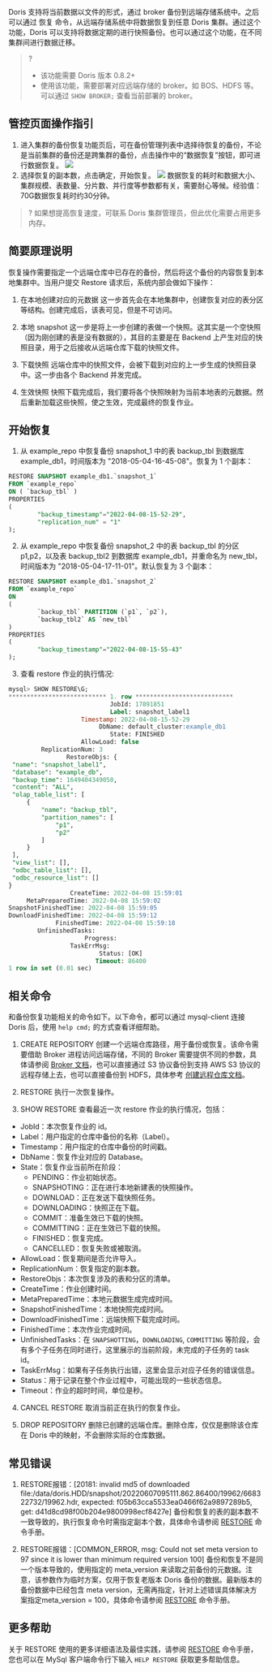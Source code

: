 Doris 支持将当前数据以文件的形式，通过 broker 备份到远端存储系统中。之后可以通过 恢复 命令，从远端存储系统中将数据恢复到任意 Doris 集群。通过这个功能，Doris 可以支持将数据定期的进行快照备份。也可以通过这个功能，在不同集群间进行数据迁移。

>? 
>- 该功能需要 Doris 版本 0.8.2+
>- 使用该功能，需要部署对应远端存储的 broker。如 BOS、HDFS 等。可以通过 `SHOW BROKER;` 查看当前部署的 broker。

## 管控页面操作指引
1. 进入集群的备份恢复功能页后，可在备份管理列表中选择待恢复的备份，不论是当前集群的备份还是跨集群的备份，点击操作中的“数据恢复”按钮，即可进行数据恢复。
 ![](https://qcloudimg.tencent-cloud.cn/raw/0a4c7a2801693fcdb2228886bfe4d286.png)
2. 选择恢复的副本数，点击确定，开始恢复。
![](https://qcloudimg.tencent-cloud.cn/raw/b5050848f54ba7bcf4d18c80ba0e0f50.png)
数据恢复的耗时和数据大小、集群规模、表数量、分片数、并行度等参数都有关，需要耐心等候。经验值：70G数据恢复耗时约30分钟。
>? 如果想提高恢复速度，可联系 Doris 集群管理员，但此优化需要占用更多内存。

## 简要原理说明
恢复操作需要指定一个远端仓库中已存在的备份，然后将这个备份的内容恢复到本地集群中。当用户提交 Restore 请求后，系统内部会做如下操作：
1. 在本地创建对应的元数据
这一步首先会在本地集群中，创建恢复对应的表分区等结构。创建完成后，该表可见，但是不可访问。

2. 本地 snapshot
这一步是将上一步创建的表做一个快照。这其实是一个空快照（因为刚创建的表是没有数据的），其目的主要是在 Backend 上产生对应的快照目录，用于之后接收从远端仓库下载的快照文件。

3. 下载快照
远端仓库中的快照文件，会被下载到对应的上一步生成的快照目录中。这一步由各个 Backend 并发完成。

4. 生效快照
快照下载完成后，我们要将各个快照映射为当前本地表的元数据。然后重新加载这些快照，使之生效，完成最终的恢复作业。

## 开始恢复
1. 从 example_repo 中恢复备份 snapshot_1 中的表 backup_tbl 到数据库 example_db1，时间版本为 "2018-05-04-16-45-08"。恢复为 1 个副本：
```sql
RESTORE SNAPSHOT example_db1.`snapshot_1`
FROM `example_repo`
ON ( `backup_tbl` )
PROPERTIES
(
		"backup_timestamp"="2022-04-08-15-52-29",
		"replication_num" = "1"
);
```

2. 从 example_repo 中恢复备份 snapshot_2 中的表 backup_tbl 的分区 p1,p2，以及表 backup_tbl2 到数据库 example_db1，并重命名为 new_tbl，时间版本为 "2018-05-04-17-11-01"。默认恢复为 3 个副本：
```sql
RESTORE SNAPSHOT example_db1.`snapshot_2`
FROM `example_repo`
ON
(
		`backup_tbl` PARTITION (`p1`, `p2`),
		`backup_tbl2` AS `new_tbl`
)
PROPERTIES
(
		"backup_timestamp"="2022-04-08-15-55-43"
);
```

3. 查看 restore 作业的执行情况:
```sql
mysql> SHOW RESTORE\G;
*************************** 1. row ***************************
							JobId: 17891851
							Label: snapshot_label1
					Timestamp: 2022-04-08-15-52-29
						 DbName: default_cluster:example_db1
							State: FINISHED
					AllowLoad: false
		 ReplicationNum: 3
				RestoreObjs: {
 "name": "snapshot_label1",
 "database": "example_db",
 "backup_time": 1649404349050,
 "content": "ALL",
 "olap_table_list": [
	 {
		 "name": "backup_tbl",
		 "partition_names": [
			 "p1",
			 "p2"
		 ]
	 }
 ],
 "view_list": [],
 "odbc_table_list": [],
 "odbc_resource_list": []
}
				 CreateTime: 2022-04-08 15:59:01
	 MetaPreparedTime: 2022-04-08 15:59:02
SnapshotFinishedTime: 2022-04-08 15:59:05
DownloadFinishedTime: 2022-04-08 15:59:12
			 FinishedTime: 2022-04-08 15:59:18
		UnfinishedTasks:
					 Progress:
				 TaskErrMsg:
						 Status: [OK]
						Timeout: 86400
1 row in set (0.01 sec)
```

## 相关命令
和备份恢复功能相关的命令如下。以下命令，都可以通过 mysql-client 连接 Doris 后，使用 `help cmd;` 的方式查看详细帮助。
1. CREATE REPOSITORY
创建一个远端仓库路径，用于备份或恢复。该命令需要借助 Broker 进程访问远端存储，不同的 Broker 需要提供不同的参数，具体请参阅 [Broker 文档](https://doris.apache.org/zh-CN/docs/dev/advanced/broker)，也可以直接通过 S3 协议备份到支持 AWS S3 协议的远程存储上去，也可以直接备份到 HDFS，具体参考 [创建远程仓库文档](https://doris.apache.org/zh-CN/docs/dev/sql-manual/sql-reference/Data-Definition-Statements/Backup-and-Restore/CREATE-REPOSITORY)。
2. RESTORE
执行一次恢复操作。

3. SHOW RESTORE
查看最近一次 restore 作业的执行情况，包括：
 - JobId：本次恢复作业的 id。
 - Label：用户指定的仓库中备份的名称（Label）。
 - Timestamp：用户指定的仓库中备份的时间戳。
 - DbName：恢复作业对应的 Database。
 - State：恢复作业当前所在阶段：
	 - PENDING：作业初始状态。
	 - SNAPSHOTING：正在进行本地新建表的快照操作。
	 - DOWNLOAD：正在发送下载快照任务。
	 - DOWNLOADING：快照正在下载。
	 - COMMIT：准备生效已下载的快照。
	 - COMMITTING：正在生效已下载的快照。
	 - FINISHED：恢复完成。
	 - CANCELLED：恢复失败或被取消。
 - AllowLoad：恢复期间是否允许导入。
 - ReplicationNum：恢复指定的副本数。
 - RestoreObjs：本次恢复涉及的表和分区的清单。
 - CreateTime：作业创建时间。
 - MetaPreparedTime：本地元数据生成完成时间。
 - SnapshotFinishedTime：本地快照完成时间。
 - DownloadFinishedTime：远端快照下载完成时间。
 - FinishedTime：本次作业完成时间。
 - UnfinishedTasks：在 `SNAPSHOTTING`，`DOWNLOADING`, `COMMITTING` 等阶段，会有多个子任务在同时进行，这里展示的当前阶段，未完成的子任务的 task id。
 - TaskErrMsg：如果有子任务执行出错，这里会显示对应子任务的错误信息。
 - Status：用于记录在整个作业过程中，可能出现的一些状态信息。
 - Timeout：作业的超时时间，单位是秒。

4. CANCEL RESTORE
取消当前正在执行的恢复作业。

5. DROP REPOSITORY
删除已创建的远端仓库。删除仓库，仅仅是删除该仓库在 Doris 中的映射，不会删除实际的仓库数据。

## 常见错误
1. RESTORE报错：[20181: invalid md5 of downloaded file:/data/doris.HDD/snapshot/20220607095111.862.86400/19962/668322732/19962.hdr, expected: f05b63cca5533ea0466f62a9897289b5, get: d41d8cd98f00b204e9800998ecf8427e]
备份和恢复的表的副本数不一致导致的，执行恢复命令时需指定副本个数，具体命令请参阅 [RESTORE](https://doris.apache.org/zh-CN/docs/dev/sql-manual/sql-reference/Data-Definition-Statements/Backup-and-Restore/RESTORE) 命令手册。

2. RESTORE报错：[COMMON_ERROR, msg: Could not set meta version to 97 since it is lower than minimum required version 100]
备份和恢复不是同一个版本导致的，使用指定的 meta_version 来读取之前备份的元数据。注意，该参数作为临时方案，仅用于恢复老版本 Doris 备份的数据。最新版本的备份数据中已经包含 meta version，无需再指定，针对上述错误具体解决方案指定meta_version = 100，具体命令请参阅 [RESTORE](https://doris.apache.org/zh-CN/docs/dev/sql-manual/sql-reference/Data-Definition-Statements/Backup-and-Restore/RESTORE) 命令手册。

## 更多帮助
关于 RESTORE 使用的更多详细语法及最佳实践，请参阅 [RESTORE](https://doris.apache.org/zh-CN/docs/dev/sql-manual/sql-reference/Data-Definition-Statements/Backup-and-Restore/RESTORE) 命令手册，您也可以在 MySql 客户端命令行下输入 `HELP RESTORE` 获取更多帮助信息。

